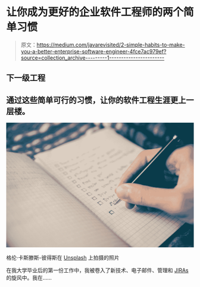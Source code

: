 # 让你成为更好的企业软件工程师的两个简单习惯

> 原文：<https://medium.com/javarevisited/2-simple-habits-to-make-you-a-better-enterprise-software-engineer-4fce7ac979ef?source=collection_archive---------1----------------------->

## 下一级工程

## 通过这些简单可行的习惯，让你的软件工程生涯更上一层楼。

![](img/c4d242d8bf4a823af0f1a6e9eb6aa801.png)

格伦·卡斯滕斯-彼得斯在 [Unsplash](https://unsplash.com?utm_source=medium&utm_medium=referral) 上拍摄的照片

在我大学毕业后的第一份工作中，我被卷入了新技术、电子邮件、管理和 [JIRAs](https://javarevisited.blogspot.com/2020/08/top-5-courses-to-learn-jira-for.html) 的旋风中。我在……